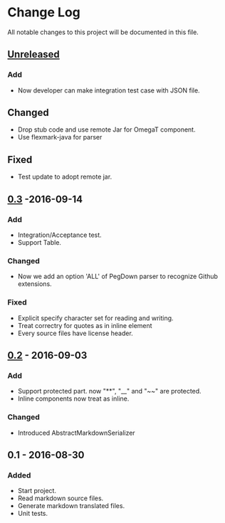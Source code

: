 # Change Log
All notable changes to this project will be documented in this file.

## [Unreleased]
### Add
- Now developer can make integration test case with JSON file.

## Changed
- Drop stub code and use remote Jar for OmegaT component.
- Use flexmark-java for parser

## Fixed
- Test update to adopt remote jar.


## [0.3] -2016-09-14
### Add
- Integration/Acceptance test.
- Support Table.

### Changed
- Now we add an option 'ALL' of PegDown parser to recognize Github extensions.

### Fixed
- Explicit specify character set  for reading and writing.
- Treat correctry for quotes as in inline element
- Every source files have license header.

## [0.2] - 2016-09-03
### Add
- Support protected part. now "**", "__" and "~~"  are protected.
- Inline components now treat as inline.

### Changed
- Introduced AbstractMarkdownSerializer


## 0.1 - 2016-08-30
### Added
- Start project.
- Read markdown source files.
- Generate markdown translated files.
- Unit tests.

[Unreleased]: https://github.com/miurahr/omegat-markdown-plugin/compare/v0.3...HEAD
[0.3]: https://github.com/miurahr/omegat-markdown-plugin/compare/v0.2...v0.3
[0.2]: https://github.com/miurahr/omegat-markdown-plugin/compare/v0.1...v0.2
